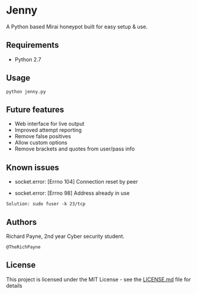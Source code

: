 # Jenny

A Python based Mirai honeypot built for easy setup & use.

## Requirements

* Python 2.7

## Usage

```
python jenny.py
```

## Future features

* Web interface for live output
* Improved attempt reporting
* Remove false positives
* Allow custom options
* Remove brackets and quotes from user/pass info

## Known issues

* socket.error: [Errno 104] Connection reset by peer

* socket.error: [Errno 98] Address already in use
```
Solution: sudo fuser -k 23/tcp
```

## Authors

Richard Payne, 2nd year Cyber security student.

```
@TheRichPayne
```

## License

This project is licensed under the MIT License - see the [LICENSE.md](LICENSE.md) file for details

